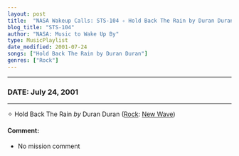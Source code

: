 ```yaml
---
layout: post
title:  "NASA Wakeup Calls: STS-104 ✧ Hold Back The Rain by Duran Duran ✫ July 24, 2001"
blog_title: "STS-104"
author: "NASA: Music to Wake Up By"
type: MusicPlaylist
date_modified: 2001-07-24
songs: ["Hold Back The Rain by Duran Duran"]
genres: ["Rock"]
---
```


----
### DATE: July 24, 2001
----
✧ Hold Back The Rain *by* Duran Duran ([Rock](https://www.discogs.com/genre/Rock): [New Wave](https://www.discogs.com/style/New%20Wave)) <a target="blank_" href="https://www.discogs.com/Duran-Duran-Hold-Back-The-Rain/release/5216224">
    <i class="fas fa-compact-disc"
       title="Discogs entry for this song"
       alt="Discogs entry for this song"
       style="font-size: 1.1em;"></i></a>
    

#### Comment:
* No mission comment



<br/>
<center>
	<a target="_blank"
	   href="https://twitter.com/intent/tweet?hashtags=Space,NASA,Playlist,NASAWakeupCalls,SpaceProgram&text=🚀 {{ page.author}}, {{ page.title }}. {{ site.url }}{{ page.url }}&via=nasawakeupcalls"><i class="fab fa-twitter" title="Tweet this page" alt="Tweet this page" style="font-size: 1.3em;"></i></a>
	&nbsp; 	<i class="fas fa-user-astronaut" style="font-size: 1.5em;"></i> &nbsp;
    <a id="custom_amazon_link"
       type="amzn" search="#"
       category="popular music">
    <i class="fab fa-amazon" style="font-size: 1.3em;"></i></a>
</center>

<!-- Randomly resolve an individual entry from a song array -->
<script src="/assets/javascript/seedrandom.min.js"></script>
<script>
  var wake_me_up = ["Hold Back The Rain by Duran Duran"];
  var prng = new Math.seedrandom();
  function randomSong() {
    song = wake_me_up[Math.floor(Math.random() * wake_me_up.length)];
    var amazon_link = document.getElementById("custom_amazon_link");
    amazon_link.setAttribute("search", song);
  }
  window.onload = randomSong();
</script>

